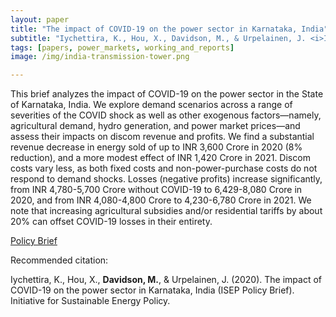 ```yaml
---
layout: paper
title: "The impact of COVID-19 on the power sector in Karnataka, India"
subtitle: "Iychettira, K., Hou, X., Davidson, M., & Urpelainen, J. <i>Initiative for Sustainable Energy Policy</i>."
tags: [papers, power_markets, working_and_reports]
image: /img/india-transmission-tower.png

---
```


This brief analyzes the impact of COVID-19 on the power sector in the State of Karnataka, India. We explore demand scenarios across a range of severities of the COVID shock as well as other exogenous factors—namely, agricultural demand, hydro generation, and power market prices—and assess their impacts on discom revenue and profits. We find a substantial revenue decrease in energy sold of up to INR 3,600 Crore in 2020 (8% reduction), and a more modest effect of INR 1,420 Crore in 2021. Discom costs vary less, as both fixed costs and non-power-purchase costs do not respond to demand shocks. Losses (negative profits) increase significantly, from INR 4,780-5,700 Crore without COVID-19 to 6,429-8,080 Crore in 2020, and from INR 4,080-4,800 Crore to 4,230-6,780 Crore in 2021. We note that increasing agricultural subsidies and/or residential tariffs by about 20% can offset COVID-19 losses in their entirety.

[Policy Brief](https://sais-isep.org/wp-content/uploads/2020/09/The-Impact-Of-Covid-19-On-The-Power-Sector-In-Karnataka-India.pdf)

Recommended citation:

Iychettira, K., Hou, X., **Davidson, M.**, & Urpelainen, J. (2020). The impact of COVID-19 on the power sector in Karnataka, India (ISEP Policy Brief). Initiative for Sustainable Energy Policy.


